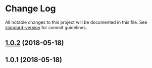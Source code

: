 # Change Log

All notable changes to this project will be documented in this file. See [standard-version](https://github.com/conventional-changelog/standard-version) for commit guidelines.

<a name="1.0.2"></a>
## [1.0.2](https://github.com/erickeno/wp-lead-verify/compare/v1.0.1...v1.0.2) (2018-05-18)



<a name="1.0.1"></a>
## 1.0.1 (2018-05-18)
